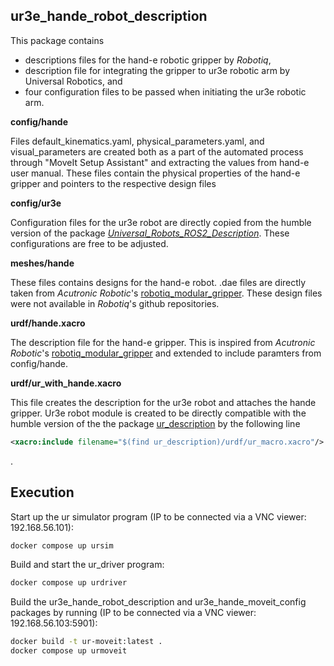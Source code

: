## ur3e_hande_robot_description

This package contains 
  - descriptions files for the hand-e robotic gripper by *Robotiq*,
  - description file for integrating the gripper to ur3e robotic arm by Universal Robotics, and
  - four configuration files to be passed when initiating the ur3e robotic arm. 


**config/hande**

Files default_kinematics.yaml, physical_parameters.yaml, and visual_parameters are created both as a part of the automated process through "MoveIt Setup Assistant" and extracting the values from hand-e user manual. 
These files contain the physical properties of the hand-e gripper and pointers to the respective design files

**config/ur3e**

Configuration files for the ur3e robot are directly copied from the humble version of the package [*Universal_Robots_ROS2_Description*](https://github.com/UniversalRobots/Universal_Robots_ROS2_Description/tree/29e90d5095fdf4af99eba3c3eae153d7d5d769c0/config/ur3e).
These configurations are free to be adjusted. 

**meshes/hande**

These files contains designs for the hand-e robot. .dae files are directly taken from *Acutronic Robotic*'s [robotiq_modular_gripper](https://github.com/AcutronicRobotics/robotiq_modular_gripper/tree/4e708524e5dd20753f711686eb2cd1017a25a09e/robotiq_hande_gripper_description/meshes). These design files were not available in *Robotiq*'s github repositories.

**urdf/hande.xacro**

The description file for the hand-e gripper. This is inspired from *Acutronic Robotic*'s [robotiq_modular_gripper](https://github.com/AcutronicRobotics/robotiq_modular_gripper/blob/4e708524e5dd20753f711686eb2cd1017a25a09e/robotiq_hande_gripper_description/urdf/robotiq_hande.urdf.xacro) and extended to include paramters from config/hande. 

**urdf/ur_with_hande.xacro**

This file creates the description for the ur3e robot and attaches the hande gripper. Ur3e robot module is created to be directly compatible with the humble version of the the package [ur_description](https://github.com/UniversalRobots/Universal_Robots_ROS2_Description/blob/29e90d5095fdf4af99eba3c3eae153d7d5d769c0/urdf/ur.urdf.xacro) by the following line 
```xml
<xacro:include filename="$(find ur_description)/urdf/ur_macro.xacro"/>
```
.

## Execution

Start up the ur simulator program (IP to be connected via a VNC viewer: 192.168.56.101):
```bash
docker compose up ursim
```

Build and start the ur_driver program:
```bash
docker compose up urdriver 
```

Build the ur3e_hande_robot_description and ur3e_hande_moveit_config packages by running (IP to be connected via a VNC viewer: 192.168.56.103:5901):
```bash
docker build -t ur-moveit:latest .
docker compose up urmoveit
```


